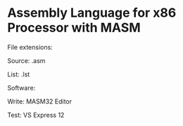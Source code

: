 # Assembly Language for x86 Processor with MASM

File extensions:

  Source: .asm

  List:   .lst


Software: 

  Write: MASM32 Editor

  Test: VS Express 12


